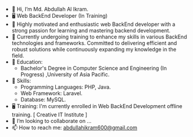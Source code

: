 - 👋 Hi, I’m Md. Abdullah Al Ikram.
- 🖥️ Web BackEnd Developer (In Training)
- 👀 Highly motivated and enthusiastic web BackEnd developer with a strong passion for learning and mastering backend development.
- 🌱 Currently undergoing training to enhance my skills in various BackEnd technologies and frameworks. Committed to delivering efficient and robust solutions while continuously expanding my knowledge in the field.
- 📝 Education:
     - Bachelor's Degree in Computer Science and Engineering (In Progress)
     ,University of Asia Pacific.
- 📃 Skills:
     - Programming Languages: PHP, Java.
     - Web Framework: Laravel.
     - Database: MySQL.
- 🖥️ Training: I'm currently enrolled in Web BackEnd Development offline training. [ Creative IT Institute ]
- 💞️ I’m looking to collaborate on ...
- 📫 How to reach me: abdullahikram600@gmail.com








<!---
Abdullah-Al-Ikram/Abdullah-Al-Ikram is a ✨ special ✨ repository because its `README.md` (this file) appears on your GitHub profile.
You can click the Preview link to take a look at your changes.
--->
